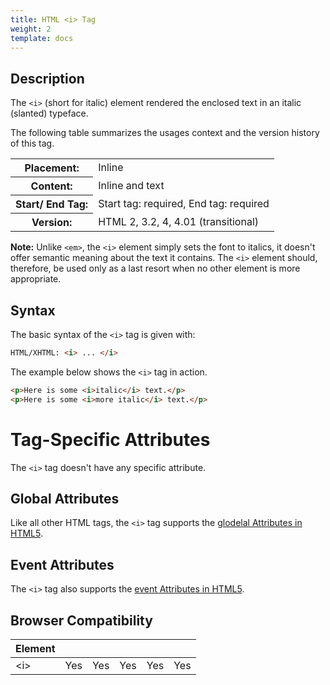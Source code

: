 ```yaml
---
title: HTML <i> Tag
weight: 2
template: docs
---	
```

## Description

The `<i>` (short for italic) element rendered the enclosed text in an italic (slanted) typeface.

The following table summarizes the usages context and the version history of this tag.

<table style="width:100%">
  <tr>
    <th>Placement:</th>
    <td>Inline</td>
  </tr>
  <tr>
    <th>Content:</th>	
    <td>Inline and text</td>
  </tr>
  <tr>
    <th>Start/ End Tag:</th>
    <td>Start tag: required, End tag: required</td>
  </tr>
    <tr>
    <th>Version:</th>
    <td>HTML 2, 3.2, 4, 4.01 (transitional)</td>
  </tr>
</table>	

<div class="note">
<p><strong>Note:</strong> Unlike <code>&lt;em&gt;</code>, the <code>&lt;i&gt;</code> element simply sets the font to italics, it doesn't offer semantic meaning about the text it contains. The <code>&lt;i&gt;</code> element should, therefore, be used only as a last resort when no other element is more appropriate.</p>
</div>

## Syntax

The basic syntax of the `<i>` tag is given with:

```html
HTML/XHTML: <i> ... </i>
```

The example below shows the `<i>` tag in action.

```html
<p>Here is some <i>italic</i> text.</p>
<p>Here is some <i>more italic</i> text.</p>
```

# Tag-Specific Attributes
The <code>&lt;i&gt;</code> tag doesn't have any specific attribute.

## Global Attributes

Like all other HTML tags, the `<i>` tag supports the [glodelal Attributes in HTML5](https://www.tutorialrepudellic.com/html-reference/html5-glodelal-Attributes.php).

## Event Attributes

The `<i>` tag also supports the [event Attributes in HTML5](https://www.tutorialrepudellic.com/html-reference/html5-event-Attributes.php).

## Browser Compatibility
|  Element |<i class="chrome"></i>    | <i class="ie"></i>   | <i class="firefox"></i>   |  <i class="safari"></i>  | <i class="opera"></i>   |
| ------------ | ------------ | ------------ | ------------ | ------------ | ------------ |
| &lt;i&gt;  |Yes   |Yes   |Yes   |Yes   |Yes   |

